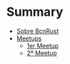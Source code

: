 # Summary

- [Sobre BcnRust](./chapter_1.md)
- [Meetups](./chapter_2.md)
  - [1er Meetup](./chapter_2_1.md)
  - [2º Meetup](./chapter_2_2.md)
